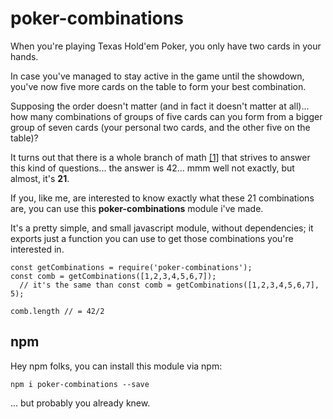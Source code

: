 # poker-combinations

When you're playing Texas Hold'em Poker, you only have two cards in your hands.

In case you've managed to stay active in the game until the showdown, you've now five more cards on the table to form your best combination.

Supposing the order doesn't matter (and in fact it doesn't matter at all)... how many combinations of groups of five cards can you form from a bigger group of seven cards (your personal two cards, and the other five on the table)?

It turns out that there is a whole branch of math [[1]](https://en.wikipedia.org/wiki/Combination) that strives to answer this kind of questions... the answer is 42... mmm well not exactly, but almost, it's **21**.

If you, like me, are interested to know exactly what these 21 combinations are, you can use this **poker-combinations** module i've made.

It's a pretty simple, and small javascript module, without dependencies; it exports just a function you can use to get those combinations you're interested in.

```
const getCombinations = require('poker-combinations');
const comb = getCombinations([1,2,3,4,5,6,7]);
  // it's the same than const comb = getCombinations([1,2,3,4,5,6,7], 5);

comb.length // = 42/2
```

## npm

Hey npm folks, you can install this module via npm:

```
npm i poker-combinations --save
```

... but probably you already knew.
